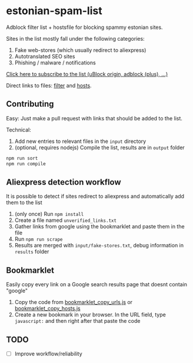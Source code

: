 # estonian-spam-list
Adblock filter list + hostsfile for blocking spammy estonian sites.

Sites in the list mostly fall under the following categories:
1. Fake web-stores (which usually redirect to aliexpress)
2. Autotranslated SEO sites
3. Phishing / malware / notifications

[Click here to subscribe to the list (uBlock origin, adblock (plus), ...)](https://subscribe.adblockplus.org/?location=https://raw.githubusercontent.com/doomnoodles/estonian-spam-list/main/output/sites.txt&title=Estonian%20spam-sites%20list)

Direct links to files:
[filter](https://raw.githubusercontent.com/doomnoodles/estonian-spam-list/main/output/sites.txt) and 
[hosts](https://raw.githubusercontent.com/doomnoodles/estonian-spam-list/main/output/hosts.txt).

## Contributing
Easy: Just make a pull request with links that should be added to the list.

Technical:
1. Add new entries to relevant files in the ```input``` directory
2. (optional, requires nodejs) Compile the list, results are in ```output``` folder
```sh
npm run sort
npm run compile
```

## Aliexpress detection workflow
It is possible to detect if sites redirect to aliexpress and automatically add them to the list

1. (only once) Run ```npm install```
2. Create a file named ```unverified_links.txt```
3. Gather links from google using the bookmarklet and paste them in the file
4. Run ```npm run scrape```
5. Results are merged with ```input/fake-stores.txt```, debug information in ```results``` folder

## Bookmarklet
Easily copy every link on a Google search results page that doesnt contain "google"

1. Copy the code from [bookmarklet_copy_urls.js](https://github.com/doomnoodles/estonian-spam-list/blob/main/bookmarklet_copy_urls.js) or [bookmarklet_copy_hosts.js](https://github.com/doomnoodles/estonian-spam-list/blob/main/bookmarklet_copy_hosts.js)
2. Create a new bookmark in your browser. In the URL field, type  ```javascript:``` and then right after that paste the code

## TODO
- [ ] Improve workflow/reliability